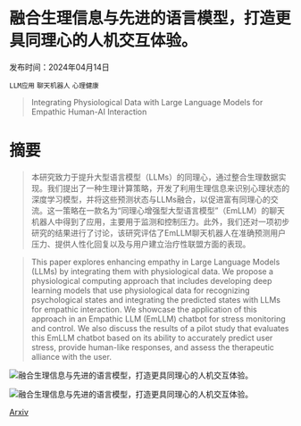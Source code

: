 # 融合生理信息与先进的语言模型，打造更具同理心的人机交互体验。

发布时间：2024年04月14日

`LLM应用` `聊天机器人` `心理健康`

> Integrating Physiological Data with Large Language Models for Empathic Human-AI Interaction

# 摘要

> 本研究致力于提升大型语言模型（LLMs）的同理心，通过整合生理数据实现。我们提出了一种生理计算策略，开发了利用生理信息来识别心理状态的深度学习模型，并将这些预测状态与LLMs融合，以促进富有同理心的交流。这一策略在一款名为“同理心增强型大型语言模型”（EmLLM）的聊天机器人中得到了应用，主要用于监测和控制压力。此外，我们还对一项初步研究的结果进行了讨论，该研究评估了EmLLM聊天机器人在准确预测用户压力、提供人性化回复以及与用户建立治疗性联盟方面的表现。

> This paper explores enhancing empathy in Large Language Models (LLMs) by integrating them with physiological data. We propose a physiological computing approach that includes developing deep learning models that use physiological data for recognizing psychological states and integrating the predicted states with LLMs for empathic interaction. We showcase the application of this approach in an Empathic LLM (EmLLM) chatbot for stress monitoring and control. We also discuss the results of a pilot study that evaluates this EmLLM chatbot based on its ability to accurately predict user stress, provide human-like responses, and assess the therapeutic alliance with the user.

![融合生理信息与先进的语言模型，打造更具同理心的人机交互体验。](../../../paper_images/2404.15351/Model-1.png)

![融合生理信息与先进的语言模型，打造更具同理心的人机交互体验。](../../../paper_images/2404.15351/sssq_whiskerplot.png)

[Arxiv](https://arxiv.org/abs/2404.15351)